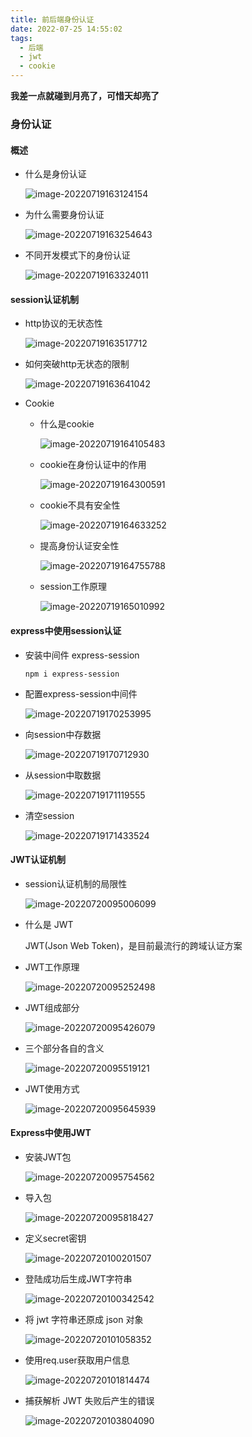 ```yaml
---
title: 前后端身份认证
date: 2022-07-25 14:55:02
tags:
  - 后端
  - jwt
  - cookie
---
```

**我差一点就碰到月亮了，可惜天却亮了**
<!--more-->


### 身份认证

#### 概述

- 什么是身份认证

  ![image-20220719163124154](http://img.buxiaoxing.com/uPic/2022/07/25145803-U0Av5e-19163126-O0Cn5B-image-20220719163124154.png)

- 为什么需要身份认证

  ![image-20220719163254643](http://img.buxiaoxing.com/uPic/2022/07/19163256-C5x2az-image-20220719163254643.png)

- 不同开发模式下的身份认证

  ![image-20220719163324011](http://img.buxiaoxing.com/uPic/2022/07/19163330-zQcos2-image-20220719163324011.png)

#### session认证机制

- http协议的无状态性

  ![image-20220719163517712](http://img.buxiaoxing.com/uPic/2022/07/19163519-9V4tX5-image-20220719163517712.png)

- 如何突破http无状态的限制

  ![image-20220719163641042](http://img.buxiaoxing.com/uPic/2022/07/19163642-asxBvp-image-20220719163641042.png)

- Cookie

  - 什么是cookie

    ![image-20220719164105483](http://img.buxiaoxing.com/uPic/2022/07/19164106-mprtAf-image-20220719164105483.png)

  - cookie在身份认证中的作用

    ![image-20220719164300591](http://img.buxiaoxing.com/uPic/2022/07/19164302-QqhCs5-image-20220719164300591.png)

  - cookie不具有安全性

    ![image-20220719164633252](http://img.buxiaoxing.com/uPic/2022/07/19164635-HPpBuz-image-20220719164633252.png)

  - 提高身份认证安全性

    ![image-20220719164755788](http://img.buxiaoxing.com/uPic/2022/07/19164757-edIhUV-image-20220719164755788.png)

  - session工作原理

    ![image-20220719165010992](http://img.buxiaoxing.com/uPic/2022/07/19165013-eSs8pt-image-20220719165010992.png)

#### express中使用session认证

- 安装中间件 express-session

  `npm i express-session`

- 配置express-session中间件

  ![image-20220719170253995](http://img.buxiaoxing.com/uPic/2022/07/19170255-UkIfMn-image-20220719170253995.png)

- 向session中存数据

  ![image-20220719170712930](http://img.buxiaoxing.com/uPic/2022/07/19170714-S0y17S-image-20220719170712930.png)

- 从session中取数据

  ![image-20220719171119555](http://img.buxiaoxing.com/uPic/2022/07/19171122-VkrwkN-image-20220719171119555.png)

- 清空session

  ![image-20220719171433524](http://img.buxiaoxing.com/uPic/2022/07/19171435-lpnmtW-image-20220719171433524.png)

#### JWT认证机制

- session认证机制的局限性

  ![image-20220720095006099](http://img.buxiaoxing.com/uPic/2022/07/20095009-NGyerG-image-20220720095006099.png)

- 什么是 JWT

  JWT(Json Web Token)，是目前最流行的跨域认证方案

- JWT工作原理

  ![image-20220720095252498](http://img.buxiaoxing.com/uPic/2022/07/20095258-TW5BEA-image-20220720095252498.png)

- JWT组成部分

  ![image-20220720095426079](http://img.buxiaoxing.com/uPic/2022/07/20095427-75QYiZ-image-20220720095426079.png)

- 三个部分各自的含义

  ![image-20220720095519121](http://img.buxiaoxing.com/uPic/2022/07/20095521-MY1UFp-image-20220720095519121.png)

- JWT使用方式

  ![image-20220720095645939](http://img.buxiaoxing.com/uPic/2022/07/20095647-hg3fot-image-20220720095645939.png)

#### Express中使用JWT

- 安装JWT包

  ![image-20220720095754562](http://img.buxiaoxing.com/uPic/2022/07/20095756-ACsdOz-image-20220720095754562.png)

- 导入包

  ![image-20220720095818427](http://img.buxiaoxing.com/uPic/2022/07/20095820-8jKs71-image-20220720095818427.png)

- 定义secret密钥

  ![image-20220720100201507](http://img.buxiaoxing.com/uPic/2022/07/20100203-6rHFr2-image-20220720100201507.png)

- 登陆成功后生成JWT字符串

  ![image-20220720100342542](http://img.buxiaoxing.com/uPic/2022/07/20100344-krlrDe-image-20220720100342542.png)

- 将 jwt 字符串还原成 json 对象

  ![image-20220720101058352](http://img.buxiaoxing.com/uPic/2022/07/20101059-Bc6DOL-image-20220720101058352.png)

- 使用req.user获取用户信息

  ![image-20220720101814474](http://img.buxiaoxing.com/uPic/2022/07/20101815-ga2p4a-image-20220720101814474.png)

- 捕获解析 JWT 失败后产生的错误

  ![image-20220720103804090](http://img.buxiaoxing.com/uPic/2022/07/20103805-eiIUJs-image-20220720103804090.png)

